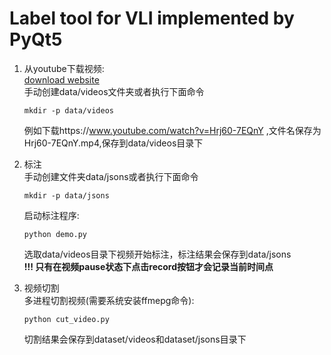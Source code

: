 # Label tool for VLI implemented by PyQt5

1. 从youtube下载视频:  
    [download website](https://en.savefrom.net/)   
    手动创建data/videos文件夹或者执行下面命令 
    ```
    mkdir -p data/videos
    ```
    例如下载https://www.youtube.com/watch?v=Hrj60-7EQnY ,文件名保存为Hrj60-7EQnY.mp4,保存到data/videos目录下  



2. 标注  
    手动创建文件夹data/jsons或者执行下面命令
    ```
    mkdir -p data/jsons
    ```
    启动标注程序:
    ```
    python demo.py
    ```
    选取data/videos目录下视频开始标注，标注结果会保存到data/jsons  
    **!!! 只有在视频pause状态下点击record按钮才会记录当前时间点**


3. 视频切割  
    多进程切割视频(需要系统安装ffmepg命令):
    ```
    python cut_video.py
    ```
    切割结果会保存到dataset/videos和dataset/jsons目录下

